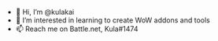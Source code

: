 - 👋 Hi, I’m @kulakai
- 👀 I’m interested in learning to create WoW addons and tools
- 📫 Reach me on Battle.net, Kula#1474

<!---
kulakai/kulakai is a ✨ special ✨ repository because its `README.md` (this file) appears on your GitHub profile.
You can click the Preview link to take a look at your changes.
--->
